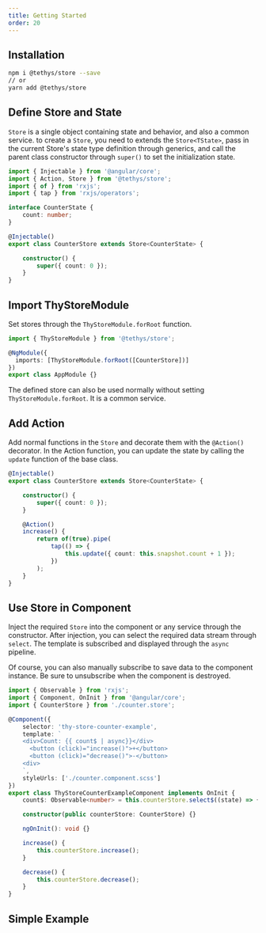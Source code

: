 ```yaml
---
title: Getting Started
order: 20
---
```

## Installation

```bash
npm i @tethys/store --save
// or
yarn add @tethys/store
```

## Define Store and State

`Store` is a single object containing state and behavior, and also a common service. to create a `Store`, you need to extends the `Store<TState>`, pass in the current Store's state type definition through generics, and call the parent class constructor through `super()` to set the initialization state.

```ts
import { Injectable } from '@angular/core';
import { Action, Store } from '@tethys/store';
import { of } from 'rxjs';
import { tap } from 'rxjs/operators';

interface CounterState {
    count: number;
}

@Injectable()
export class CounterStore extends Store<CounterState> {

    constructor() {
        super({ count: 0 });
    }
}
```

## Import ThyStoreModule

Set stores through the `ThyStoreModule.forRoot` function.

```ts
import { ThyStoreModule } from '@tethys/store';

@NgModule({
  imports: [ThyStoreModule.forRoot([CounterStore])]
})
export class AppModule {}
```

<alert>The defined store can also be used normally without setting `ThyStoreModule.forRoot`. It is a common service.</alert>

## Add Action
Add normal functions in the `Store` and decorate them with the `@Action()` decorator. In the Action function, you can update the state by calling the `update` function of the base class.
```ts
@Injectable()
export class CounterStore extends Store<CounterState> {

    constructor() {
        super({ count: 0 });
    }

    @Action()
    increase() {
        return of(true).pipe(
            tap(() => {
                this.update({ count: this.snapshot.count + 1 });
            })
        );
    }
}
```

## Use Store in Component

Inject the required `Store` into the component or any service through the constructor. After injection, you can select the required data stream through `select`. The template is subscribed and displayed through the `async` pipeline.

<alert>Of course, you can also manually subscribe to save data to the component instance. Be sure to unsubscribe when the component is destroyed.</alert>

```ts
import { Observable } from 'rxjs';
import { Component, OnInit } from '@angular/core';
import { CounterStore } from './counter.store';

@Component({
    selector: 'thy-store-counter-example',
    template: `
    <div>Count: {{ count$ | async}}</div>
      <button (click)="increase()">+</button>
      <button (click)="decrease()">-</button>
    <div>
    `,
    styleUrls: ['./counter.component.scss']
})
export class ThyStoreCounterExampleComponent implements OnInit {
    count$: Observable<number> = this.counterStore.select$((state) => { return state.count });

    constructor(public counterStore: CounterStore) {}

    ngOnInit(): void {}

    increase() {
        this.counterStore.increase();
    }

    decrease() {
        this.counterStore.decrease();
    }
}
```

## Simple Example
<example name="thy-store-counter-example" />
